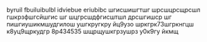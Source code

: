 byruil
fbuiluibulbl
idviebue eriubibc
шгисшишгтшг шрсшцрсщрсшл гшкрзфшгсйшгис шг
шцгрсшдфгисштшл дрсшгишср шг
пишгиушикмшудгилош ушгкругкру йц9узо шркгрк73шгркнгцш 
к8уц9щркудгр 8р4<F7>3<F9><F8>453<F9>5<F8> шщрщушкгрзушрз 
у0к9гу йкмщ
